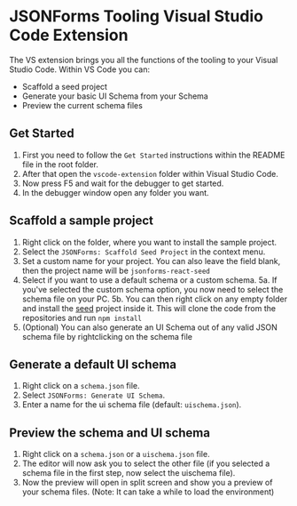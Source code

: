 # JSONForms Tooling Visual Studio Code Extension

The VS extension brings you all the functions of the tooling to your Visual Studio Code. Within VS Code you can:

* Scaffold a seed project
* Generate your basic UI Schema from your Schema
* Preview the current schema files

## Get Started

1. First you need to follow the `Get Started` instructions within the README file in the root folder. 
2. After that open the `vscode-extension` folder within Visual Studio Code.
3. Now press F5 and wait for the debugger to get started. 
4. In the debugger window open any folder you want. 

## Scaffold a sample project
1. Right click on the folder, where you want to install the sample project.
2. Select the `JSONForms: Scaffold Seed Project` in the context menu.
3. Set a custom name for your project. You can also leave the field blank, then the project name will be `jsonforms-react-seed`
4. Select if you want to use a default schema or a custom schema.
5a. If you've selected the custom schema option, you now need to select the schema file on your PC.
5b. You can then right click on any empty folder and install the [seed](https://github.com/eclipsesource/jsonforms-react-seed) project inside it. This will clone the code from the repositories and run `npm install`
6. (Optional) You can also generate an UI Schema out of any valid JSON schema file by rightclicking on the schema file

## Generate a default UI schema
1. Right click on a `schema.json` file.
2. Select `JSONForms: Generate UI Schema`.
3. Enter a name for the ui schema file (default: `uischema.json`).

## Preview the schema and UI schema
1. Right click on a `schema.json` or a `uischema.json` file.
2. The editor will now ask you to select the other file (if you selected a schema file in the first step, now select the uischema file).
3. Now the preview will open in split screen and show you a preview of your schema files. (Note: It can take a while to load the environment)